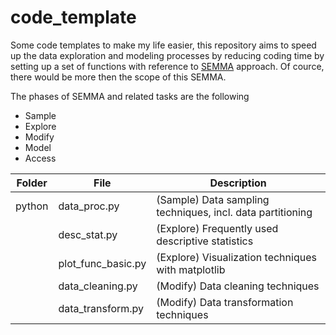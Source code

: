 # code_template
Some code templates to make my life easier, this repository aims to speed up the data exploration and modeling processes by reducing coding time by setting up a set of functions with reference to [SEMMA](https://en.wikipedia.org/wiki/SEMMA) approach. Of cource, there would be more then the scope of this SEMMA.

The phases of SEMMA and related tasks are the following
- Sample
- Explore
- Modify
- Model
- Access


| Folder        | File               | Description  |
| ------------- |--------------------| ------------ |
| python        | data_proc.py       | (Sample) Data sampling techniques, incl. data partitioning |
|               | desc_stat.py       | (Explore) Frequently used descriptive statistics |
|               | plot_func_basic.py | (Explore) Visualization techniques with matplotlib |
|               | data_cleaning.py   | (Modify) Data cleaning techniques |
|               | data_transform.py  | (Modify) Data transformation techniques |

